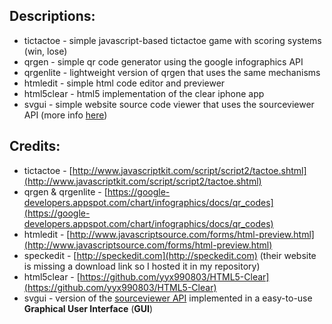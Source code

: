 ## Descriptions:

* tictactoe - simple javascript-based tictactoe game with scoring systems (win, lose)
* qrgen - simple qr code generator using the google infographics API
* qrgenlite - lightweight version of qrgen that uses the same mechanisms
* htmledit - simple html code editor and previewer
* html5clear - html5 implementation of the clear iphone app
* svgui - simple website source code viewer that uses the sourceviewer API (more info [here](http://github.com/serin113/SR-Web-Apps/edit/master/apis/sv.php))

## Credits:

* tictactoe - [http://www.javascriptkit.com/script/script2/tactoe.shtml](http://www.javascriptkit.com/script/script2/tactoe.shtml)
* qrgen & qrgenlite - [https://google-developers.appspot.com/chart/infographics/docs/qr_codes](https://google-developers.appspot.com/chart/infographics/docs/qr_codes)
* htmledit - [http://www.javascriptsource.com/forms/html-preview.html](http://www.javascriptsource.com/forms/html-preview.html)
* speckedit - [http://speckedit.com](http://speckedit.com) (their website is missing a download link so I hosted it in my repository)
* html5clear - [https://github.com/yyx990803/HTML5-Clear](https://github.com/yyx990803/HTML5-Clear)
* svgui - version of the [sourceviewer API](http://test.serepo.site88.net/apis/apidocs.html#sourceviewer) implemented in a easy-to-use **Graphical User Interface** (**GUI**)
